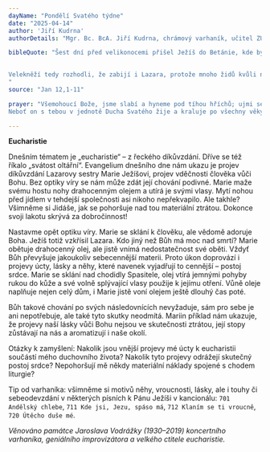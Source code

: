 ```yaml
---
dayName: "Pondělí Svatého týdne"
date: "2025-04-14"
author: 'Jiří Kudrna'
authorDetails: "Mgr. Bc. BcA. Jiří Kudrna, chrámový varhaník, učitel ZUŠ, Týniště nad Orlicí"

bibleQuote: "Šest dní před velikonocemi přišel Ježíš do Betánie, kde bydlel Lazar, kterého vzkřísil z mrtvých. Připravili tam (Ježíšovi) hostinu a Marta obsluhovala. Lazar byl jeden z těch, kteří s ním byli u stolu. Marie vzala libru drahocenného oleje z pravého nardu, pomazala Ježíšovi nohy a utřela mu je svými vlasy. Dům se naplnil vůní toho oleje. Jidáš Iškariotský, jeden z jeho učedníků, který ho měl zradit, však řekl: „Proč se ten olej neprodal za tři sta denárů a nedalo se to chudým?“ To řekl, ne že by mu záleželo na chudých, ale že byl zloděj: spravoval pokladnu a bral z toho, co se do ní dávalo. Ježíš odpověděl: „Nech ji. Ať jej uchová pro den mého pohřbu. Vždyť chudé máte mezi sebou vždycky, ale mne vždycky nemáte.“ Velký zástup židů se dověděl, že je tam, a tak přišli nejen kvůli Ježíšovi, ale také, aby viděli Lazara, kterého vzkřísil z mrtvých.
 

Velekněží tedy rozhodli, že zabijí i Lazara, protože mnoho židů kvůli němu odcházelo a věřilo v Ježíše.
"
source: "Jan 12,1-11"

prayer: "Všemohoucí Bože, jsme slabí a hyneme pod tíhou hříchů; ujmi se nás a dej, ať se na nás ukáže životodárná síla umučení tvého Syna.
Neboť on s tebou v jednotě Ducha Svatého žije a kraluje po všechny věky věků. Amen."

---
```


**Eucharistie**

Dnešním tématem je „eucharistie“ – z řeckého díkůvzdání. Dříve se též říkalo „svátost oltářní“. Evangelium dnešního dne nám ukazu je projev díkůvzdání Lazarovy sestry Marie Ježíšovi, projev vděčnosti člověka vůči Bohu. Bez optiky víry se nám může zdát její chování podivné. Marie maže svému hostu nohy drahocenným olejem a utírá je svými vlasy. Mytí nohou před jídlem v tehdejší společnosti asi nikoho nepřekvapilo. Ale takhle? Všimněme si Jidáše, jak se pohoršuje nad tou materiální ztrátou. Dokonce svoji lakotu skrývá za dobročinnost!

Nastavme opět optiku víry. Marie se sklání k člověku, ale vědomě adoruje Boha. Ježíš totiž vzkřísil Lazara. Kdo jiný než Bůh má moc nad smrtí? Marie obětuje drahocenný olej, ale jistě vnímá nedostatečnost své oběti. Vždyť Bůh převyšuje jakoukoliv sebecennější materii. Proto úkon doprovází i projevy úcty, lásky a něhy, které navenek vyjadřují to cennější – postoj srdce. Marie se sklání nad chodidly Spasitele, olej vtírá jemnými pohyby rukou do kůže a své volně splývající vlasy použije k jejímu otření. Vůně oleje naplňuje nejen celý dům, i Marie jistě voní olejem ještě dlouhý čas poté.

Bůh takové chování po svých následovnících nevyžaduje, sám pro sebe je ani nepotřebuje, ale také tyto skutky neodmítá. Mariin příklad nám ukazuje, že projevy naší lásky vůči Bohu nejsou ve skutečnosti ztrátou, její stopy zůstávají na nás a aromatizují i naše okolí.

Otázky k zamyšlení: Nakolik jsou vnější projevy mé úcty k eucharistii součástí mého duchovního života? Nakolik tyto projevy odrážejí skutečný postoj srdce? Nepohoršují mě někdy materiální náklady spojené s chodem liturgie?
  
Tip od varhaníka: všimněme si motivů něhy, vroucnosti, lásky, ale i touhy či sebeodevzdání v některých písních k Pánu Ježíši v kancionálu: `701 Andělský chlebe`, `711 Kde jsi, Jezu, spáso má`, `712 Klaním se ti vroucně`, `720 Útěcho duše mé`.

*Věnováno památce Jaroslava Vodrážky (1930–2019) koncertního varhaníka, geniálního improvizátora a velkého ctitele eucharistie.*

